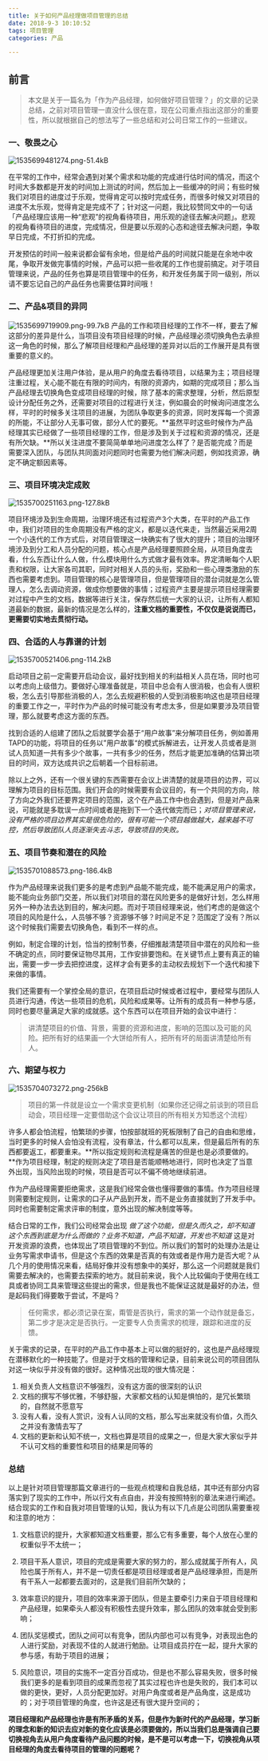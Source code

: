 ```yaml
---
title: 关于如何产品经理做项目管理的总结
date: 2018-9-3 10:10:52
tags: 项目管理
categories: 产品

---
```

## 前言

> 本文是关于一篇名为「作为产品经理，如何做好项目管理？」的文章的记录总结，之前对项目管理一直没什么很在意，现在公司重点指出这部分的重要性，所以就根据自己的想法写了一些总结和对公司日常工作的一些建议。

<!--more-->

### 一、敬畏之心

![1535699481274.png-51.4kB][1]

在平常的工作中，经常会遇到对某个需求和功能的完成进行估时间的情况，而这个时间大多数都是开发的时间加上测试的时间，然后加上一些缓冲的时间；有些时候我们对项目的进度过于乐观，觉得肯定可以按时完成任务，而很多时候又对项目的进度不太乐观，觉得肯定是完成不了；针对这一问题，我比较赞同文中的一句话「产品经理应该用一种“悲观”的视角看待项目，用乐观的途径去解决问题」。悲观的视角看待项目的进度，完成情况，但是要以乐观的心态和途径去解决问题，争取早日完成，不打折扣的完成。

开发预估的时间一般来说都会留有余地，但是给产品的时间就只能是在余地中收尾，争取开发做完事情的时候，产品可以把一些收尾的工作也提前搞定。对于项目管理来说，产品的任务也算是项目管理中的任务，和开发任务属于同一级别，所以请不要忘记自己的产品任务也需要估算时间哦！

### 二、产品&项目的异同

![1535699719909.png-99.7kB][2]
产品的工作和项目经理的工作不一样，要去了解这部分的差异是什么，当项目没有项目经理的时候，产品经理必须切换角色去承担这一角色的时候，那么了解项目经理和产品经理的差异对以后的工作展开是具有很重要的意义的。
	
产品经理更加关注用户体验，是从用户的角度去看待项目，以结果为主；项目经理注重过程，关心能不能在有限的时间内，有限的资源内，如期的完成项目；那么当产品经理去切换角色变成项目经理的时候，除了基本的需求整理，分析，然后原型设计分配任务之外，还需要对项目的过程进行关注，例如晨会的时候询问进度怎么样，平时的时候多关注项目的进展，为团队争取更多的资源，同时发挥每一个资源的所能，不让部分人无事可做，部分人忙的要死。**虽然平时这些时候作为产品经理其实已经做了一些项目经理的工作，但是涉及到关于过程和资源的情况，还是有所欠缺。**所以关注进度不要简简单单地问进度怎么样了？是否能完成？而是需要深入团队，与团队共同面对问题同时也需要为他们解决问题，例如找资源，确定不确定额因素等。

### 三、项目环境决定成败

![1535700251163.png-127.8kB][3]

项目环境涉及到生命周期，治理环境还有过程资产3个大类，在平时的产品工作中，我们对项目的生命周期没有严格的定义，都是以迭代来走，当然最近采用2周一个小迭代的工作方式后，对项目管理这一块确实有了很大的提升；项目的治理环境涉及到分工和人员分配的问题，核心点是产品经理要照顾全局，从项目角度去看，什么东西让什么人做，什么模块用什么方式做才最有效率。界定清晰每个人职责和权限，让大家各司其职，同时对相关人员的头衔，奖励和一些心理类激励的东西也需要考虑到。项目管理的核心是管理项目，但是管理项目的潜台词就是怎么管理人，怎么去调动资源，做成你想要做的事情；过程资产主要是提示项目经理需要对过程中产生的文档，数据等进行关注，保存然后统一大家的认识，让所有人都知道最新的数据，最新的情况是怎么样的，**注重文档的重要性，不仅仅是说说而已，更需要切实地去贯彻行动。**

### 四、合适的人与靠谱的计划

![1535700521406.png-114.2kB][4]

启动项目之前一定需要开启动会议，最好找到相关的利益相关人员在场，同时也可以考虑向上级借力。要做好心理准备就是，项目中总会有人很消极，也会有人很积极，怎么去引导那些消极的人，怎么去规避积极的人受到消极影响这也是项目经理的重要工作之一，平时作为产品的时候可能没有考虑太多，但是如果要涉及项目管理，那么就要考虑这方面的东西。
	
找到合适的人组建了团队之后就要学会基于“用户故事”来分解项目任务，例如善用TAPD的功能，将项目的任务以”用户故事“的模式拆解进去，让开发人员或者是测试人员知道一共有多少个故事，一共有多少的任务，然后才能更加准确的估算出项目的时间，双方达成共识之后朝着一个目标前进。
	
除以上之外，还有一个很关键的东西需要在会议上讲清楚的就是项目的边界，可以理解为项目的目标范围。我们开会的时候需要有会议目的，有一个共同的方向，除了方向之外我们还要界定项目的范围，这个在产品工作中也会遇到，但是对产品来说，可能就是多耽误一点时间或者是拖到下一个迭代做完而已；*对项目管理来说，没有严格的项目边界其实是很危险的，很有可能一个项目越做越大，越来越不可控，然后导致团队人员逐渐失去斗志，导致项目的失败。*

### 五、项目节奏和潜在的风险

![1535701088573.png-186.4kB][5]

作为产品经理来说我们更多的是考虑到产品能不能完成，能不能满足用户的需求，能不能向业务部门交差，所以我们对项目的潜在风险更多的是做好计划，怎么样用另外一种办法去达到目的，解决问题。而对于项目经理来说，他们考虑的是做这个项目的风险是什么，人员够不够？资源够不够？时间足不足？范围定了没有？所以这个时候我们需要去切换角色，看到不一样的点。
	
例如，制定合理的计划，恰当的控制节奏，仔细推敲清楚项目中潜在的风险和一些不确定的点，同时要保证物尽其用，工作安排要饱和。在关键节点上要有真正的输出，需要一步一步去把控进度，这样才会有更多的主动权去规划下一个迭代和接下来做的事情。
	
我们还需要有一个掌控全局的意识，在项目启动时候或者过程中，要经常与团队人员进行沟通，传达一些项目的危机，风险和成果等。让所有的成员有一种参与感，同时也要尽量满足大家的成就感。这个东西可以在项目开始的会议中进行：

> 讲清楚项目的价值、背景，需要的资源和进度，影响的范围以及可能的风险。把所有好的结果画一个大饼给所有人，把所有坏的局面讲清楚给所有人。

### 六、期望与权力

![1535704073272.png-256kB][6]

> 项目的第一件就是设立一个需求变更机制（如果你还记得之前谈到的项目启动会，项目经理一定要借助这个会议让项目的所有相关方知悉这个流程）

许多人都会怕流程，怕繁琐的步骤，怕按部就班的死板限制了自己的自由和思维，当时更多的时候人会怕没有流程，没有章法，什么都可以乱来，但是最后所有的东西都要返工，都要重来。**所以指定规则和流程是痛苦的但是也是必须要做的。**作为项目经理，制定的规则决定了项目是否能顺畅地进行，同时也决定了当意外出现，当风险出现的时候，项目是否可以不偏不倚地继续前进。
	
作为产品经理需要拒绝需求，这是我们经常会做也懂得要做的事情。作为项目经理则需要制定规则，让需求的口子从产品到开发，而不是业务直接就到了开发手中。同时也需要制定需求评审的制度，意外出现的解决制度等等。
	
结合日常的工作，我们公司经常会出现 *做了这个功能，但是久而久之，却不知道这个东西到底是为什么而做的？业务不知道，产品不知道，开发也不知道* 这是对开发资源的浪费，也体现出了项目管理的不到位。所以我们的暂时的处理办法是让业务写需求申请书，但是这个东西的效果是否真的有效或者是作用力是否大呢？从几个月的使用情况来看，结局好像并没有想象中的美好，那么这一个问题就是我们需要去解决的，也需要去探索的地方。就目前来说，我个人比较偏向于使用在线工具或者协同工具来管理这些提出的需求，但是我也不能保证这就是最好的办法，但是起码我们得要敢于尝试，不是吗？

> 任何需求，都必须记录在案，甭管是否执行，需求的第一个动作就是备忘，第二步才是决定是否执行。一定要专人负责需求的梳理，跟踪和进度的反馈。

关于需求的记录，在平时的产品工作中基本上可以做的挺好的，这也是产品经理现在潜移默化的一种技能了。但是对于文档的管理和记录，目前来说公司的项目团队对这一块似乎并没有做的很好。这种情况出现的很大情况是：

1. 相关负责人文档意识不够强烈，没有这方面的很深刻的认识
2. 文档的撰写不够优雅，不够舒服，大家都文档的认知是惧怕的，是冗长繁琐的，自然就不愿意写
3. 没有人看，没有人赏识，没有人认同的文档，那么写出来就没有价值，久而久之并没有激情去写了
4. 文档的更新和认知不统一，文档也算是项目的成果之一，但是大家大家似乎并不认可文档的重要性和项目的结果是同等的

### 总结

以上是针对项目管理那篇文章进行的一些观点梳理和自我总结，其中还有部分内容落实到了现实的工作中，所以行文有点自由，并没有按照特别的章法来进行阐述。结合现实的工作和自我对项目管理的认知，我认为有以下几点是公司团队需要重视和注意的地方：

1. 文档意识的提升，大家都知道文档重要，那么它有多重要，每个人放在心里的权重似乎不太统一；

2. 项目干系人意识，项目的完成是需要大家的努力的，那么成就属于所有人，风险也属于所有人，并不是一切责任都是项目经理或者是产品经理承担，而是所有干系人一起都要去面对的，这是我们目前所欠缺的；

3. 效率意识的提升，项目的效率来源于团队，但是主要牵引力来自于项目经理和产品经理，如果牵头人都没有积极性去提升效率，那么团队的效率就会受到影响；

4. 团队奖惩模式，团队之间可以有竞争，团队内部也可以有竞争，对表现出色的人进行奖励，对表现不佳的人就进行勉励。让项目成员拧在一起，提升大家的参与感，有助于项目的进展；

5. 风险意识，项目的实施不一定百分百成功，但是也不那么容易失败，很多时候我们更多的是看到项目的成果而忽视了其实过程也许也是失败的，我们本可以做的更快，更好，人员分配更加好。对用户角度或者是产品角度，这是成功的；对于项目管理的角度，也许这是还有很大提升空间的；

**项目经理和产品经理也许是有所矛盾的关系，但是作为新时代的产品经理，学习新的理念和新的知识去应对新的变化应该是必须要做的，所以当我们总是强调自己要切换视角去从用户角度看待产品问题的时候，是不是可以考虑一下，切换视角从项目经理的角度去看待项目的管理的问题呢？**


[1]: http://static.zybuluo.com/vitamin1927/63xjlexxvxxfygydv71hoi37/1535699481274.png
[2]: http://static.zybuluo.com/vitamin1927/lr14ao1x5sksxr1758rfrrnx/1535699719909.png
[3]: http://static.zybuluo.com/vitamin1927/6a7nfazyaglo17vf9bbi1ubj/1535700251163.png
[4]: http://static.zybuluo.com/vitamin1927/pt82o7eubaq8ejko0wcr37yv/1535700521406.png
[5]: http://static.zybuluo.com/vitamin1927/hw9km5ws8c5ym5rg2a39jd22/1535701088573.png
[6]: http://static.zybuluo.com/vitamin1927/rh32rr8l1ja4hnnx6bwsw8jg/1535704073272.png


